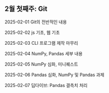 ## 2월 첫째주: Git
2025-02-01 Git의 전반적인 내용  

2025-02-02 js 기초, 웹 기초  

2025-02-03 CLI 프로그램 제작 마무리  

2025-02-04 NumPy, Pandas 세부 내용

2025-02-05 NumPy 심화, 미니퀘스트

2025-02-06 Pandas 심화, NumPy 및 Pandas 과제 

2025-02-07 딥다이브: Pandas 결측치 처리
